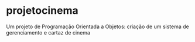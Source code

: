 # projetocinema
Um projeto de Programação Orientada a Objetos: criação de um sistema de gerenciamento e cartaz de cinema
